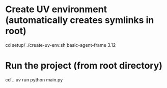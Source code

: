 # Create UV environment (automatically creates symlinks in root)
cd setup/
./create-uv-env.sh basic-agent-frame 3.12

# Run the project (from root directory)
cd ..
uv run python main.py
```